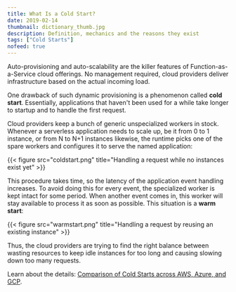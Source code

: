 ```yaml
---
title: What Is a Cold Start?
date: 2019-02-14
thumbnail: dictionary_thumb.jpg
description: Definition, mechanics and the reasons they exist
tags: ["Cold Starts"]
nofeed: true
---
```


Auto-provisioning and auto-scalability are the killer features of Function-as-a-Service cloud offerings. No management required, cloud providers deliver infrastructure based on the actual incoming load.

One drawback of such dynamic provisioning is a phenomenon called **cold start**. Essentially, applications that haven't been used for a while take longer to startup and to handle the first request.

Cloud providers keep a bunch of generic unspecialized workers in stock. Whenever a serverless application needs to scale up, be it from 0 to 1 instance, or from N to N+1 instances likewise, the runtime picks one of the spare workers and configures it to serve the named application:

{{< figure src="coldstart.png" title="Handling a request while no instances exist yet" >}}

This procedure takes time, so the latency of the application event handling increases. To avoid doing this for every event, the specialized worker is kept intact for some period. When another event comes in, this worker will stay available to process it as soon as possible. This situation is a **warm start**:

{{< figure src="warmstart.png" title="Handling a request by reusing an existing instance" >}}

Thus, the cloud providers are trying to find the right balance between wasting resources to keep idle instances for too long and causing slowing down too many requests. 

Learn about the details: [Comparison of Cold Starts across AWS, Azure, and GCP](/serverless/coldstarts/big3/).